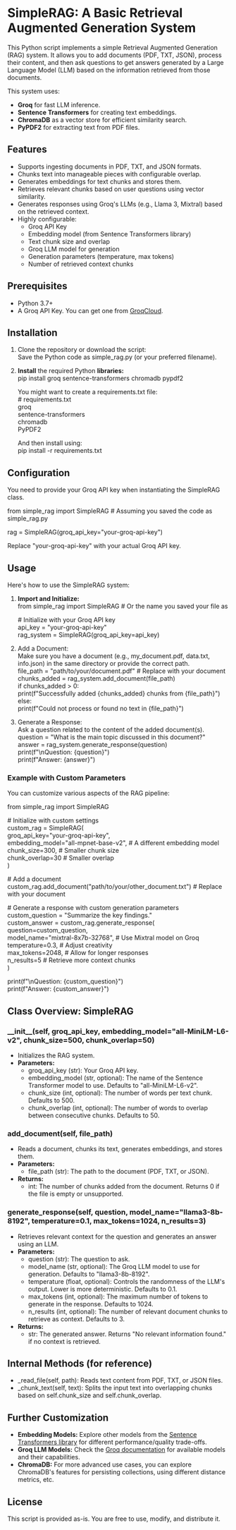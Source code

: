 # **SimpleRAG: A Basic Retrieval Augmented Generation System**

This Python script implements a simple Retrieval Augmented Generation (RAG) system. It allows you to add documents (PDF, TXT, JSON), process their content, and then ask questions to get answers generated by a Large Language Model (LLM) based on the information retrieved from those documents.

This system uses:

* **Groq** for fast LLM inference.  
* **Sentence Transformers** for creating text embeddings.  
* **ChromaDB** as a vector store for efficient similarity search.  
* **PyPDF2** for extracting text from PDF files.

## **Features**

* Supports ingesting documents in PDF, TXT, and JSON formats.  
* Chunks text into manageable pieces with configurable overlap.  
* Generates embeddings for text chunks and stores them.  
* Retrieves relevant chunks based on user questions using vector similarity.  
* Generates responses using Groq's LLMs (e.g., Llama 3, Mixtral) based on the retrieved context.  
* Highly configurable:  
  * Groq API Key  
  * Embedding model (from Sentence Transformers library)  
  * Text chunk size and overlap  
  * Groq LLM model for generation  
  * Generation parameters (temperature, max tokens)  
  * Number of retrieved context chunks

## **Prerequisites**

* Python 3.7+  
* A Groq API Key. You can get one from [GroqCloud](https://console.groq.com/keys).

## **Installation**

1. Clone the repository or download the script:  
   Save the Python code as simple\_rag.py (or your preferred filename).  
2. **Install** the required Python **libraries:**  
   pip install groq sentence-transformers chromadb pypdf2

   You might want to create a requirements.txt file:  
   \# requirements.txt  
   groq  
   sentence-transformers  
   chromadb  
   PyPDF2

   And then install using:  
   pip install \-r requirements.txt

## **Configuration**

You need to provide your Groq API key when instantiating the SimpleRAG class.

from simple\_rag import SimpleRAG \# Assuming you saved the code as simple\_rag.py

rag \= SimpleRAG(groq\_api\_key="your-groq-api-key")

Replace "your-groq-api-key" with your actual Groq API key.

## **Usage**

Here's how to use the SimpleRAG system:

1. **Import and Initialize:**  
   from simple\_rag import SimpleRAG \# Or the name you saved your file as

   \# Initialize with your Groq API key  
   api\_key \= "your-groq-api-key"  
   rag\_system \= SimpleRAG(groq\_api\_key=api\_key)

2. Add a Document:  
   Make sure you have a document (e.g., my\_document.pdf, data.txt, info.json) in the same directory or provide the correct path.  
   file\_path \= "path/to/your/document.pdf" \# Replace with your document  
   chunks\_added \= rag\_system.add\_document(file\_path)  
   if chunks\_added \> 0:  
       print(f"Successfully added {chunks\_added} chunks from {file\_path}")  
   else:  
       print(f"Could not process or found no text in {file\_path}")

3. Generate a Response:  
   Ask a question related to the content of the added document(s).  
   question \= "What is the main topic discussed in this document?"  
   answer \= rag\_system.generate\_response(question)  
   print(f"\\nQuestion: {question}")  
   print(f"Answer: {answer}")

### **Example with Custom Parameters**

You can customize various aspects of the RAG pipeline:

from simple\_rag import SimpleRAG

\# Initialize with custom settings  
custom\_rag \= SimpleRAG(  
    groq\_api\_key="your-groq-api-key",  
    embedding\_model="all-mpnet-base-v2",  \# A different embedding model  
    chunk\_size=300,                       \# Smaller chunk size  
    chunk\_overlap=30                      \# Smaller overlap  
)

\# Add a document  
custom\_rag.add\_document("path/to/your/other\_document.txt") \# Replace with your document

\# Generate a response with custom generation parameters  
custom\_question \= "Summarize the key findings."  
custom\_answer \= custom\_rag.generate\_response(  
    question=custom\_question,  
    model\_name="mixtral-8x7b-32768",  \# Use Mixtral model on Groq  
    temperature=0.3,                  \# Adjust creativity  
    max\_tokens=2048,                  \# Allow for longer responses  
    n\_results=5                       \# Retrieve more context chunks  
)

print(f"\\nQuestion: {custom\_question}")  
print(f"Answer: {custom\_answer}")

## **Class Overview:** SimpleRAG

### \_\_init\_\_(self, groq\_api\_key, embedding\_model="all-MiniLM-L6-v2", chunk\_size=500, chunk\_overlap=50)

* Initializes the RAG system.  
* **Parameters:**  
  * groq\_api\_key (str): Your Groq API key.  
  * embedding\_model (str, optional): The name of the Sentence Transformer model to use. Defaults to "all-MiniLM-L6-v2".  
  * chunk\_size (int, optional): The number of words per text chunk. Defaults to 500.  
  * chunk\_overlap (int, optional): The number of words to overlap between consecutive chunks. Defaults to 50.

### add\_document(self, file\_path)

* Reads a document, chunks its text, generates embeddings, and stores them.  
* **Parameters:**  
  * file\_path (str): The path to the document (PDF, TXT, or JSON).  
* **Returns:**  
  * int: The number of chunks added from the document. Returns 0 if the file is empty or unsupported.

### generate\_response(self, question, model\_name="llama3-8b-8192", temperature=0.1, max\_tokens=1024, n\_results=3)

* Retrieves relevant context for the question and generates an answer using an LLM.  
* **Parameters:**  
  * question (str): The question to ask.  
  * model\_name (str, optional): The Groq LLM model to use for generation. Defaults to "llama3-8b-8192".  
  * temperature (float, optional): Controls the randomness of the LLM's output. Lower is more deterministic. Defaults to 0.1.  
  * max\_tokens (int, optional): The maximum number of tokens to generate in the response. Defaults to 1024.  
  * n\_results (int, optional): The number of relevant document chunks to retrieve as context. Defaults to 3.  
* **Returns:**  
  * str: The generated answer. Returns "No relevant information found." if no context is retrieved.

## **Internal Methods (for reference)**

* \_read\_file(self, path): Reads text content from PDF, TXT, or JSON files.  
* \_chunk\_text(self, text): Splits the input text into overlapping chunks based on self.chunk\_size and self.chunk\_overlap.

## **Further Customization**

* **Embedding Models:** Explore other models from the [Sentence Transformers library](https://www.sbert.net/docs/pretrained_models.html) for different performance/quality trade-offs.  
* **Groq LLM Models:** Check the [Groq documentation](https://console.groq.com/docs/models) for available models and their capabilities.  
* **ChromaDB:** For more advanced use cases, you can explore ChromaDB's features for persisting collections, using different distance metrics, etc.

## **License**

This script is provided as-is. You are free to use, modify, and distribute it.

